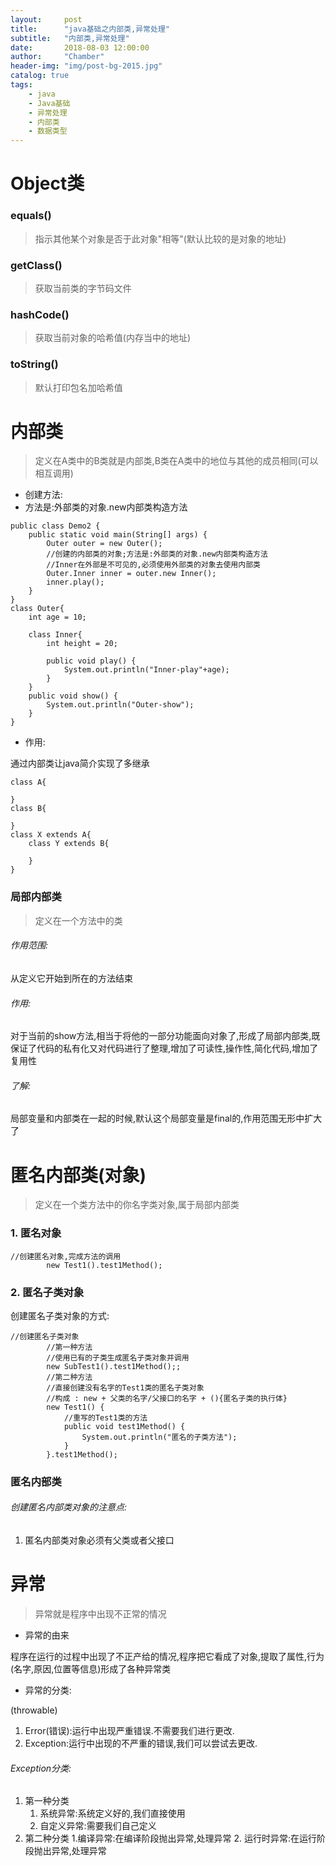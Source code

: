 ```yaml
---
layout:     post
title:      "java基础之内部类,异常处理"
subtitle:   "内部类,异常处理"
date:       2018-08-03 12:00:00
author:     "Chamber"
header-img: "img/post-bg-2015.jpg"
catalog: true
tags:
    - java
    - Java基础
    - 异常处理
    - 内部类
    - 数据类型
---
```

# Object类

### equals()

> 指示其他某个对象是否于此对象"相等"(默认比较的是对象的地址)

### getClass()

> 获取当前类的字节码文件

### hashCode()

> 获取当前对象的哈希值(内存当中的地址)

### toString()

> 默认打印包名加哈希值

# 内部类

> 定义在A类中的B类就是内部类,B类在A类中的地位与其他的成员相同(可以相互调用)

- 创建方法:
- 方法是:外部类的对象.new内部类构造方法



```
public class Demo2 {
	public static void main(String[] args) {
		Outer outer = new Outer();
		//创建的内部类的对象;方法是:外部类的对象.new内部类构造方法
		//Inner在外部是不可见的,必须使用外部类的对象去使用内部类
		Outer.Inner inner = outer.new Inner();
		inner.play();
	}
}
class Outer{
	int age = 10;
	
	class Inner{
		int height = 20;
		
		public void play() {
			System.out.println("Inner-play"+age);
		}
	}
	public void show() {
		System.out.println("Outer-show");
	}
}
```

- 作用:

通过内部类让java简介实现了多继承

```
class A{
	
}
class B{
	
}
class X extends A{
	class Y extends B{
		
	}
}
```
### 局部内部类

> 定义在一个方法中的类

###### 作用范围:

从定义它开始到所在的方法结束

###### 作用:

对于当前的show方法,相当于将他的一部分功能面向对象了,形成了局部内部类,既保证了代码的私有化又对代码进行了整理,增加了可读性,操作性,简化代码,增加了复用性

###### 了解:
局部变量和内部类在一起的时候,默认这个局部变量是final的,作用范围无形中扩大了


# 匿名内部类(对象)

> 定义在一个类方法中的你名字类对象,属于局部内部类

### 1. 匿名对象

```
//创建匿名对象,完成方法的调用
		new Test1().test1Method();
```

### 2. 匿名子类对象


创建匿名子类对象的方式:
```
//创建匿名子类对象
		//第一种方法
		//使用已有的子类生成匿名子类对象并调用
		new SubTest1().test1Method();;
		//第二种方法
		//直接创建没有名字的Test1类的匿名子类对象
		//构成 : new + 父类的名字/父接口的名字 + (){匿名子类的执行体}
		new Test1() {
			//重写的Test1类的方法
			public void test1Method() {
				System.out.println("匿名的子类方法");
			}
		}.test1Method();
```

### 匿名内部类

###### 创建匿名内部类对象的注意点:
1. 匿名内部类对象必须有父类或者父接口


# 异常

> 异常就是程序中出现不正常的情况

- 异常的由来

程序在运行的过程中出现了不正产给的情况,程序把它看成了对象,提取了属性,行为(名字,原因,位置等信息)形成了各种异常类

- 异常的分类:

(throwable)
1. Error(错误):运行中出现严重错误.不需要我们进行更改.
2. Exception:运行中出现的不严重的错误,我们可以尝试去更改.

###### Exception分类:
1. 第一种分类
    1. 系统异常:系统定义好的,我们直接使用
   2. 自定义异常:需要我们自己定义
2. 第二种分类
    1.编译异常:在编译阶段抛出异常,处理异常
    2. 运行时异常:在运行阶段抛出异常,处理异常



<br><br><br><br><br><br>